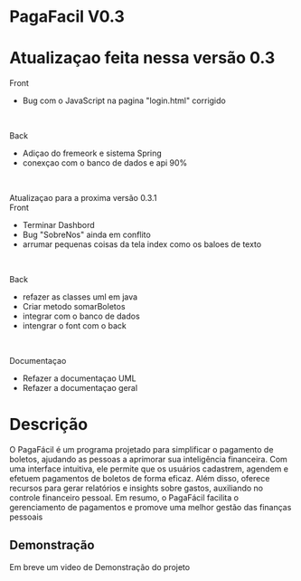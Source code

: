 ﻿# PagaFacil V0.3
# Atualizaçao feita nessa versão 0.3 <br>
Front 
- Bug com o JavaScript na pagina "login.html" corrigido
 <br>
 
Back
 - Adiçao do fremeork e sistema Spring <br>
 - conexçao com o banco de dados e api 90% <br>
<br>



Atualizaçao para a proxima versão 0.3.1 <br>
Front 
- Terminar Dashbord <br>
- Bug "SobreNos" ainda em conflito <br>
- arrumar pequenas coisas da tela index como os baloes de texto <br>
 <br>

Back
- refazer as classes uml em java <br>
- Criar metodo somarBoletos <br>
- integrar com o banco de dados <br>
- intengrar o font com o back <br>
<br>

Documentaçao
- Refazer a documentaçao UML <br>
- Refazer a documentaçao geral  <br>

# Descrição

O PagaFácil é um programa projetado para simplificar o pagamento de boletos, ajudando as pessoas a aprimorar sua inteligência financeira. Com uma interface intuitiva, ele permite que os usuários cadastrem, agendem e efetuem pagamentos de boletos de forma eficaz. Além disso, oferece recursos para gerar relatórios e insights sobre gastos, auxiliando no controle financeiro pessoal. Em resumo, o PagaFácil facilita o gerenciamento de pagamentos e promove uma melhor gestão das finanças pessoais


## Demonstração

Em breve um video de Demonstração do projeto 
